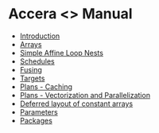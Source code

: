 [//]: # (Project: Accera)
[//]: # (Version: <<VERSION>>)

# Accera <<VERSION>> Manual

* [Introduction](<00%20Introduction.md>)
* [Arrays](<01%20Arrays.md>)
* [Simple Affine Loop Nests](<02%20Simple%20Affine%20Loop%20Nests.md>)
* [Schedules](<03%20Schedules.md>)
* [Fusing](<04%20Fusing.md>)
* [Targets](<05%20Targets.md>)
* [Plans - Caching](<06%20Plans%20-%20Caching.md>)
* [Plans - Vectorization and Parallelization](<07%20Plans%20-%20Vectorization%20and%20Parallelization.md>)
* [Deferred layout of constant arrays](<08%20Deferred%20Layout%20of%20Constant%20Arrays.md>)
* [Parameters](<09%20Parameters.md>)
* [Packages](<10%20Packages.md>)
